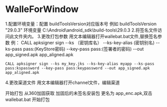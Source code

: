 # WalleForWindow
1.配置环境变量：配置 buildToolsVersion对应版本号
	例如 buildToolsVersion "29.0.3" 环境变量 C:\Android\android_sdk\build-tools\29.0.3
2.将签名文件访问此文件夹内。
3.更改打包参数
	用文本编辑器打开wallebat.bat文件,替换签名参数
	例：
	CALL apksigner sign --ks （密钥库名） --ks-key-alias (密钥别名) --ks-pass pass:(KeyStore密码) --key-pass pass:(签署者的密码) --out app_signed.apk app_aligned.apk

	CALL apksigner sign --ks my_key.jks --ks-key-alias myapp --ks-pass pass:kspassword --key-pass pass:keypassword --out app_signed.apk app_aligned.apk
4.更改渠道文件
	用文本编辑器打开channel文件，编辑渠道

开始打包
从360加固获取 加固后的未签名安装包 更名为 app_enc.apk,双击 wallebat.bat 开始打包
